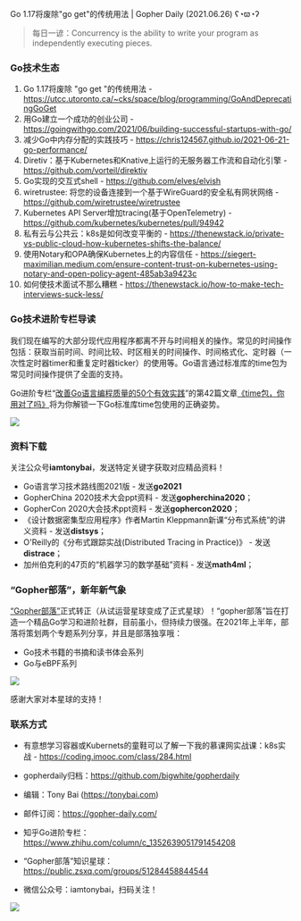 Go 1.17将废除"go get"的传统用法 | Gopher Daily (2021.06.26) ʕ◔ϖ◔ʔ

>每日一谚：Concurrency is the ability to write your program as independently executing pieces. 

### Go技术生态

1. Go 1.17将废除 "go get "的传统用法 - https://utcc.utoronto.ca/~cks/space/blog/programming/GoAndDeprecatingGoGet
2. 用Go建立一个成功的创业公司 - https://goingwithgo.com/2021/06/building-successful-startups-with-go/
3. 减少Go中内存分配的实践技巧 - https://chris124567.github.io/2021-06-21-go-performance/
4. Diretiv：基于Kubernetes和Knative上运行的无服务器工作流和自动化引擎 - https://github.com/vorteil/direktiv
5. Go实现的交互式shell - https://github.com/elves/elvish 
6. wiretrustee: 将您的设备连接到一个基于WireGuard的安全私有网状网络 - https://github.com/wiretrustee/wiretrustee
7. Kubernetes API Server增加tracing(基于OpenTelemetry) - https://github.com/kubernetes/kubernetes/pull/94942
8. 私有云与公共云：k8s是如何改变平衡的 - https://thenewstack.io/private-vs-public-cloud-how-kubernetes-shifts-the-balance/
9. 使用Notary和OPA确保Kubernetes上的内容信任 - https://siegert-maximilian.medium.com/ensure-content-trust-on-kubernetes-using-notary-and-open-policy-agent-485ab3a9423c
10. 如何使技术面试不那么糟糕 - https://thenewstack.io/how-to-make-tech-interviews-suck-less/

### Go技术进阶专栏导读

我们现在编写的大部分现代应用程序都离不开与时间相关的操作。常见的时间操作包括：获取当前时间、时间比较、时区相关的时间操作、时间格式化、定时器（一次性定时器timer和重复定时器ticker）的使用等。Go语言通过标准库的time包为常见时间操作提供了全面的支持。

Go进阶专栏“[改善Go语⾔编程质量的50个有效实践](https://mp.weixin.qq.com/s/RThCEQOdytQxwrMP7XRTRw)”的第42篇文章[《time包，你用对了吗》](https://www.imooc.com/read/87/article/2472)将为你解锁一下Go标准库time包使用的正确姿势。

![](http://image.tonybai.com/img/202011/go-column-pgo-with-qr-and-text.png)


### 资料下载

关注公众号**iamtonybai**，发送特定关键字获取对应精品资料！

* Go语言学习技术路线图2021版 - 发送**go2021**
* GopherChina 2020技术大会ppt资料 - 发送**gopherchina2020**；
* GopherCon 2020大会技术ppt资料 - 发送**gophercon2020**；
* 《设计数据密集型应用程序》作者Martin Kleppmann新课“分布式系统”的讲义资料 - 发送**distsys**；
* O'Reilly的《分布式跟踪实战(Distributed Tracing in Practice)》 - 发送**distrace**；
* 加州伯克利的47页的“机器学习的数学基础”资料 - 发送**math4ml**；

### “Gopher部落”，新年新气象

[“Gopher部落”](https://mp.weixin.qq.com/s/jUqAL7hf2GmMun64BJufEA)正式转正（从试运营星球变成了正式星球）！“gopher部落”旨在打造一个精品Go学习和进阶社群，目前虽小，但持续力很强。在2021年上半年，部落将策划两个专题系列分享，并且是部落独享哦：

* Go技术书籍的书摘和读书体会系列
* Go与eBPF系列

![](http://image.tonybai.com/img/202103/gopher-tribe-zsxq-card.png)

感谢大家对本星球的支持！

### 联系方式

* 有意想学习容器或Kubernets的童鞋可以了解一下我的慕课网实战课：k8s实战 - https://coding.imooc.com/class/284.html
* gopherdaily归档：https://github.com/bigwhite/gopherdaily

* 编辑：Tony Bai (https://tonybai.com)
* 邮件订阅：https://gopher-daily.com/
* 知乎Go进阶专栏：https://www.zhihu.com/column/c_1352639051791454208
* “Gopher部落”知识星球：https://public.zsxq.com/groups/51284458844544
* 微信公众号：iamtonybai，扫码关注！

![](http://image.tonybai.com/img/202011/qrcode_for_iamtonybai.jpg)

